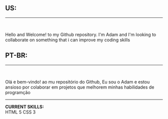<html>
  <head>
  </head>
  <body>
        <div class="introdution">
            <span id="english" class="card2"><h2> US: </h2><hr><br>
            <p>Hello and Welcome! to my Github repository. I'm Adam and I'm looking to collaborate on something that i can improve my coding skills </p>
            </span>
            <span id="prt" class="card2"><h2> PT-BR: </h2><hr><br>
            <p>Olá e bem-vindo! ao mu repositório do Github, Eu sou o Adam e estou ansioso por colaborar em projetos que melhorem minhas habilidades de programção</p>
</span>
        </div>
        <hr>
    <div class="container">
        <b id="skills">CURRENT SKILLS:</b><br>
        <span id="item01" class="boxin">HTML 5</span>
        <span id="item02" class="boxin">CSS 3</span>
    </div>
  </body>
</html>
